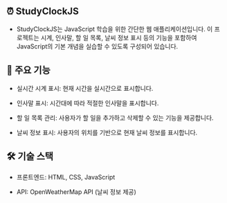 ## ⏰ StudyClockJS
- StudyClockJS는 JavaScript 학습을 위한 간단한 웹 애플리케이션입니다. 이 프로젝트는 시계, 인사말, 할 일 목록, 날씨 정보 표시 등의 기능을 포함하여 JavaScript의 기본 개념을 실습할 수 있도록 구성되어 있습니다.

## 🧩 주요 기능
- 실시간 시계 표시: 현재 시간을 실시간으로 표시합니다.

- 인사말 표시: 시간대에 따라 적절한 인사말을 표시합니다.

- 할 일 목록 관리: 사용자가 할 일을 추가하고 삭제할 수 있는 기능을 제공합니다.

- 날씨 정보 표시: 사용자의 위치를 기반으로 현재 날씨 정보를 표시합니다.

## 🛠️ 기술 스택
- 프론트엔드: HTML, CSS, JavaScript

- API: OpenWeatherMap API (날씨 정보 제공)
